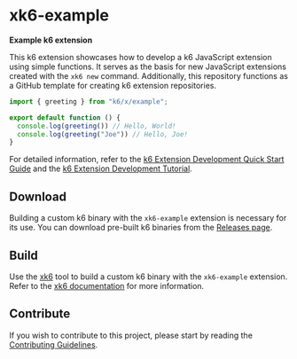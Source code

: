 # xk6-example

**Example k6 extension**

This k6 extension showcases how to develop a k6 JavaScript extension using simple functions. It serves as the basis for new JavaScript extensions created with the `xk6 new` command. Additionally, this repository functions as a GitHub template for creating k6 extension repositories.


```javascript file=script.js
import { greeting } from "k6/x/example";

export default function () {
  console.log(greeting()) // Hello, World!
  console.log(greeting("Joe")) // Hello, Joe!
}
```

For detailed information, refer to the [k6 Extension Development Quick Start Guide](https://github.com/grafana/xk6/wiki/Quick-Start-Guide) and the [k6 Extension Development Tutorial](https://github.com/grafana/xk6/wiki/Tutorial).

## Download

Building a custom k6 binary with the `xk6-example` extension is necessary for its use. You can download pre-built k6 binaries from the [Releases page](https://github.com/grafana/xk6-example/releases/).

## Build

Use the [xk6](https://github.com/grafana/xk6) tool to build a custom k6 binary with the `xk6-example` extension. Refer to the [xk6 documentation](https://github.com/grafana/xk6) for more information.

## Contribute

If you wish to contribute to this project, please start by reading the [Contributing Guidelines](CONTRIBUTING.md).
